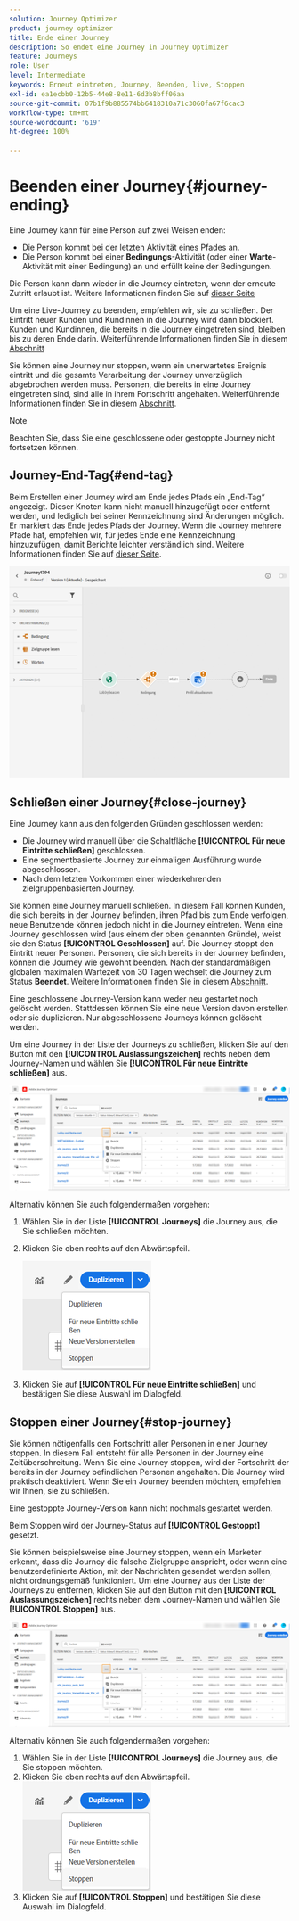 ```yaml
---
solution: Journey Optimizer
product: journey optimizer
title: Ende einer Journey
description: So endet eine Journey in Journey Optimizer
feature: Journeys
role: User
level: Intermediate
keywords: Erneut eintreten, Journey, Beenden, live, Stoppen
exl-id: ea1ecbb0-12b5-44e8-8e11-6d3b8bff06aa
source-git-commit: 07b1f9b885574bb6418310a71c3060fa67f6cac3
workflow-type: tm+mt
source-wordcount: '619'
ht-degree: 100%

---
```


# Beenden einer Journey{#journey-ending}

Eine Journey kann für eine Person auf zwei Weisen enden:

* Die Person kommt bei der letzten Aktivität eines Pfades an.
* Die Person kommt bei einer **Bedingungs**-Aktivität (oder einer **Warte**-Aktivität mit einer Bedingung) an und erfüllt keine der Bedingungen.

Die Person kann dann wieder in die Journey eintreten, wenn der erneute Zutritt erlaubt ist. Weitere Informationen finden Sie auf [dieser Seite](../building-journeys/journey-gs.md#change-properties)

Um eine Live-Journey zu beenden, empfehlen wir, sie zu schließen. Der Eintritt neuer Kunden und Kundinnen in die Journey wird dann blockiert. Kunden und Kundinnen, die bereits in die Journey eingetreten sind, bleiben bis zu deren Ende darin. Weiterführende Informationen finden Sie in diesem [Abschnitt](../building-journeys/journey.md#close-journey)

Sie können eine Journey nur stoppen, wenn ein unerwartetes Ereignis eintritt und die gesamte Verarbeitung der Journey unverzüglich abgebrochen werden muss. Personen, die bereits in eine Journey eingetreten sind, sind alle in ihrem Fortschritt angehalten. Weiterführende Informationen finden Sie in diesem [Abschnitt](../building-journeys/journey.md#stop-journey).

>[!NOTE]
>
>Beachten Sie, dass Sie eine geschlossene oder gestoppte Journey nicht fortsetzen können.

## Journey-End-Tag{#end-tag}

Beim Erstellen einer Journey wird am Ende jedes Pfads ein „End-Tag“ angezeigt. Dieser Knoten kann nicht manuell hinzugefügt oder entfernt werden, und lediglich bei seiner Kennzeichnung sind Änderungen möglich. Er markiert das Ende jedes Pfads der Journey. Wenn die Journey mehrere Pfade hat, empfehlen wir, für jedes Ende eine Kennzeichnung hinzuzufügen, damit Berichte leichter verständlich sind. Weitere Informationen finden Sie auf [dieser Seite](../reports/live-report.md).

![](assets/journey-end.png)

<!--

### End activity{#journey-end-activity}

The **[!UICONTROL End]** activity allows you to mark the end of each path of the journey. It is not mandatory but recommended for visual clarity. See [this page](../building-journeys/end-activity.md)

![](assets/journey54.png)

-->

## Schließen einer Journey{#close-journey}

Eine Journey kann aus den folgenden Gründen geschlossen werden:

* Die Journey wird manuell über die Schaltfläche **[!UICONTROL Für neue Eintritte schließen]** geschlossen.
* Eine segmentbasierte Journey zur einmaligen Ausführung wurde abgeschlossen.
* Nach dem letzten Vorkommen einer wiederkehrenden zielgruppenbasierten Journey.

Sie können eine Journey manuell schließen. In diesem Fall können Kunden, die sich bereits in der Journey befinden, ihren Pfad bis zum Ende verfolgen, neue Benutzende können jedoch nicht in die Journey eintreten. Wenn eine Journey geschlossen wird (aus einem der oben genannten Gründe), weist sie den Status **[!UICONTROL Geschlossen]** auf. Die Journey stoppt den Eintritt neuer Personen. Personen, die sich bereits in der Journey befinden, können die Journey wie gewohnt beenden. Nach der standardmäßigen globalen maximalen Wartezeit von 30 Tagen wechselt die Journey zum Status **Beendet**. Weitere Informationen finden Sie in diesem [Abschnitt](../building-journeys/journey-gs.md#global_timeout).

Eine geschlossene Journey-Version kann weder neu gestartet noch gelöscht werden. Stattdessen können Sie eine neue Version davon erstellen oder sie duplizieren. Nur abgeschlossene Journeys können gelöscht werden.

Um eine Journey in der Liste der Journeys zu schließen, klicken Sie auf den Button mit den **[!UICONTROL Auslassungszeichen]** rechts neben dem Journey-Namen und wählen Sie **[!UICONTROL Für neue Eintritte schließen]** aus.

![](assets/journey-finish-quick-action.png)

Alternativ können Sie auch folgendermaßen vorgehen:

1. Wählen Sie in der Liste **[!UICONTROL Journeys]** die Journey aus, die Sie schließen möchten.
1. Klicken Sie oben rechts auf den Abwärtspfeil.

   ![](assets/finish_drop_down_list.png)

1. Klicken Sie auf **[!UICONTROL Für neue Eintritte schließen]** und bestätigen Sie diese Auswahl im Dialogfeld.

## Stoppen einer Journey{#stop-journey}

Sie können nötigenfalls den Fortschritt aller Personen in einer Journey stoppen. In diesem Fall entsteht für alle Personen in der Journey eine Zeitüberschreitung. Wenn Sie eine Journey stoppen, wird der Fortschritt der bereits in der Journey befindlichen Personen angehalten. Die Journey wird praktisch deaktiviert. Wenn Sie ein Journey beenden möchten, empfehlen wir Ihnen, sie zu schließen.

Eine gestoppte Journey-Version kann nicht nochmals gestartet werden.

Beim Stoppen wird der Journey-Status auf **[!UICONTROL Gestoppt]** gesetzt.

Sie können beispielsweise eine Journey stoppen, wenn ein Marketer erkennt, dass die Journey die falsche Zielgruppe anspricht, oder wenn eine benutzerdefinierte Aktion, mit der Nachrichten gesendet werden sollen, nicht ordnungsgemäß funktioniert. Um eine Journey aus der Liste der Journeys zu entfernen, klicken Sie auf den Button mit den **[!UICONTROL Auslassungszeichen]** rechts neben dem Journey-Namen und wählen Sie **[!UICONTROL Stoppen]** aus.

![](assets/journey-finish-quick-action.png)

Alternativ können Sie auch folgendermaßen vorgehen:

1. Wählen Sie in der Liste **[!UICONTROL Journeys]** die Journey aus, die Sie stoppen möchten.
1. Klicken Sie oben rechts auf den Abwärtspfeil.
   ![](assets/finish_drop_down_list.png)
1. Klicken Sie auf **[!UICONTROL Stoppen]** und bestätigen Sie diese Auswahl im Dialogfeld.
